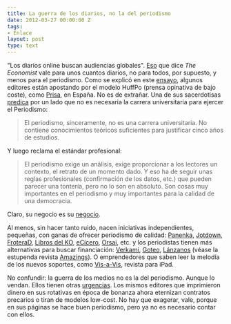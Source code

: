 ```yaml
---
title: La guerra de los diarios, no la del periodismo
date: 2012-03-27 00:00:00 Z
tags:
- Enlace
layout: post
type: text
---
```


"Los diarios online buscan audiencias globales". [Eso](http://www.economist.com/node/21550262) que dice _The Economist_ vale para unos cuantos diarios, no para todos, por supuesto, y menos para el periodismo. Como se explicó en este [ensayo](http://bit.ly/sJmzlY "La crisis de la prensa"), algunos editores están apostando por el modelo HuffPo (prensa opinativa de bajo coste), como [Prisa](http://sociedad.elpais.com/sociedad/2011/12/12/actualidad/1323644401_850215.html "La versión en castellano de la popular web estadounidense"), en España. No es de extrañar. Una de sus sacerdotisas [predica](http://www.jotdown.es/2012/03/soledad-gallego-diaz-el-pais-no-es-un-periodico-de-izquierdas-nunca-lo-ha-sido-y-nunca-ha-pretendido-serlo/ "Soledad Gallego-Díaz") por un lado que no es necesaria la carrera universitaria para ejercer el Periodismo:

> El periodismo, sinceramente, no es una carrera universitaria. No contiene conocimientos teóricos suficientes para justificar cinco años de estudios.

Y luego reclama el estándar profesional:

> El periodismo exige un análisis, exige proporcionar a los lectores un contexto, el retrato de un momento dado. Y eso ha de seguir unas reglas profesionales (confirmación de los datos, etc.) que pueden parecer una tontería, pero no lo son en absoluto. Son cosas muy importantes en el periodismo y muy importantes para la calidad de una democracia.

Claro, su negocio es su [negocio](http://escuela.elpais.com/presentacion.html "Master Escuela El Pais").

Al menos, sin hacer tanto ruido, nacen iniciativas independientes, pequeñas, con ganas de ofrecer periodismo de calidad: [Panenka](http://www.panenka.org/ "Panenka, el fútbol que se lee"), [Jotdown](http://www.jotdown.es/ "Jotdown"), [FroteraD](http://www.fronterad.es/ "FronteraD"), [Libros del KO](http://librosdelko.com/ "Editorial de narrativa periodística"), [eCícero](http://www.ecicero.es/ "eCicero"), [Orsai](http://editorialorsai.com/ "Orsai"), etc. y los periodistas tienen más alternativas para buscar financiación: [Verkami](http://www.verkami.com/browse/search?term=periodismo&amp;send.x=0&amp;send.y=0 "Verkami"), [Goteo](http://www.goteo.org/ "Goteo"), [Lánzanos](http://www.lanzanos.com/ "Lanzanos") (véase la estupenda revista [Amazings](http://www.lanzanos.com/proyectos/numero-2-revista-amazings/ "Amazings")). O emprendedores que saben leer la melodía de los nuevos soportes, como [Vis-a-Vis](http://www.vis-a-vis.es/Vis-a-Vis/VIS-A-VIS.html "Vis-a-Vis"), revista para iPad.

No confundir: la guerra de los medios no es la del periodismo. Aunque lo vendan. Ellos tienen otras [urgencias](http://www.elconfidencial.com/opinion/elconfidente/2012/03/19/cebrian-se-embolsa-otro-millon-en-acciones-tras-forrarse-el-ano-pasado-8897/ "Cebrián se embolsa otro millón"). Los mismos editores que imprimieron dinero en sus rotativas en época de bonanza ahora eternizan contratos precarios o tiran de modelos low-cost. No hay que exagerar, vale, porque en sus páginas se hace buen periodismo, pero ya no es necesario contar con ellos.